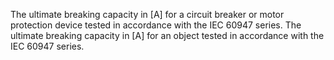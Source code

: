 The ultimate breaking capacity in [A] for a circuit breaker or motor protection device tested in accordance with the IEC 60947 series.
The ultimate breaking capacity in [A] for an object tested in accordance with the IEC 60947 series.
